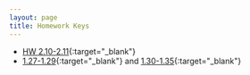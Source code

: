 ```yaml
---
layout: page
title: Homework Keys
---
```


<!--
* [HW 12.38](HW_noPrint.pdf){:target="_blank"}
* [HW 12.35-12.37](HW_noPrint.pdf){:target="_blank"}
* [HW 11.24-11.25](Chapter11bHW_noPrint.pdf){:target="_blank"}
* [HW 11.22-11.23](Chapter11aHW_noPrint.pdf){:target="_blank"}
* [HW 10.46-10.47](Chapter10HW_noPrint.pdf){:target="_blank"}
* [HW 9.22-9.24](Chapter9HW_noPrint.pdf){:target="_blank"}
* [HW 8.4-8.5](Chapter8HW_noPrint.pdf){:target="_blank"}
* [HW 7.19](Chapter7HW_noPrint.pdf){:target="_blank"}
* [HW 6.24-6.25](Chapter6HWa_noPrint.pdf){:target="_blank"}
* [HW 6.26](Chapter6HWb_noPrint.pdf){:target="_blank"}
* [HW 5.24-5.25](Chapter5HW_noPrint.pdf){:target="_blank"}
* [HW 4.51](Chapter4HWb_noPrint.pdf){:target="_blank"}
* [HW 4.50](Chapter4HWa_noPrint.pdf){:target="_blank"}
* [HW 3.12](Chapter3HW_noPrint.pdf){:target="_blank"}
-->

* [HW 2.10-2.11](Chapter2HW_noPrint.pdf){:target="_blank"}
* [1.27-1.29](Chapter1HWa_noPrint.pdf){:target="_blank"} and [ 1.30-1.35](Chapter1HWb_noPrint.pdf){:target="_blank"}

